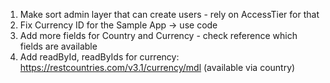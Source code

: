1. Make sort admin layer that can create users - rely on AccessTier for that
2. Fix Currency ID for the Sample App -> use code
2. Add more fields for Country and Currency - check reference which fields are available
3. Add readById, readByIds for currency: https://restcountries.com/v3.1/currency/mdl (available via country)
